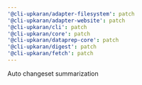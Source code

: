 ```yaml
---
'@cli-upkaran/adapter-filesystem': patch
'@cli-upkaran/adapter-website': patch
'@cli-upkaran/cli': patch
'@cli-upkaran/core': patch
'@cli-upkaran/dataprep-core': patch
'@cli-upkaran/digest': patch
'@cli-upkaran/fetch': patch
---
```


Auto changeset summarization
